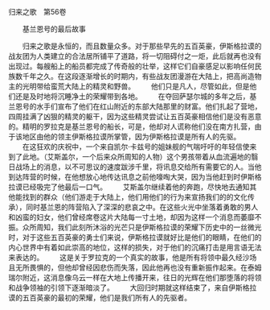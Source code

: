 归来之歌　第56卷

　　基兰恩号的最后故事

　　归来之歌是永恒的，而且数量众多。对于那些早先的五百英豪，伊斯格拉谟的战友团为人类建立的合法居所铺平了道路，将一切阻碍付之一炬，此后就再也没有出现过。每艘船上的船员都完成了传奇般的壮举，这样它们自豪感足以影响任何民族数千年之久。在这段逐渐增长的时期内，有些战友团漫游在大陆上，把高尚造物主的光明带给蛮荒大陆上的精灵和野兽。
　　他们只是凡人，尽管如此，但是他们还是及时地将沉睡净土的荣耀带到各地。
　　在夺回萨瑟尔城的多年之后，基兰恩号的水手们宣布了他们在红山附近的东部大陆那里的财富。他们扎起了营地，四周挂满了凶狠的精灵的躯干，因为这些精灵尝试让五百英豪相信他们是没有恶意的。精明的罗拉克是基兰恩号的船长，可是，他却对人谎称他们没在南方扎营，由于该地区由他的领主伊斯格拉谟所掌管，因为伊斯格拉谟是所有人的先驱。
　　在这狂欢的庆祝中，一个来自凯尔·卡兹号的姐妹舰的气喘吁吁的年轻信使来到了此地。（艾斯盖尔，一个后来众所周知的人物）这个男孩带着从血流遍地的翳日战场上的消息，以不可思议的速度跋涉千里，将讯息交给所有需要它的人。当他到达阵营的时候，在他想放心地传达讯息之前他嚎啕大哭，因为当他赶到时伊斯格拉谟已经吸完了他最后一口气。
　　艾斯盖尔继续着他的奔跑，尽快地去通知其他能找到的群众（他们游走于大陆上，他们用他们的行为来宣扬我们的的文化传承），同时基兰恩的阵营陷入了深深的悲哀之中。在这些火光中坐落着勇敢的男人和凶蛮的妇女，他们曾经席卷这片大陆每一寸土地，却因为这样一个消息而萎靡不振。众所周知，我们此刻所沐浴的光芒只是伊斯格拉谟的荣耀下历史中的一丝微光时，对于这些五百英豪的勇士们来说，伊斯格拉谟就好比是他们的眼睛，在他们的内心世界中有着如此崇高的地位，这样的损失，对于他们的沉痛打击是用言语无法来表达的。
　　这是关于罗拉克的一个真实的故事，他是所有将领中最久经沙场且无所畏惧的，但他却曾经因悲伤而失落，因此他再也没有重新振作起来。在泰姆瑞尔附近，这消息像乌云一样在大地上传播开来，往日的光辉在他们那堕落的将领和战争领袖的引领下逐渐暗淡了。
　　大回归时期就这样结束了，来自伊斯格拉谟的五百英豪的最初的荣耀，他们是我们所有人的先驱者。